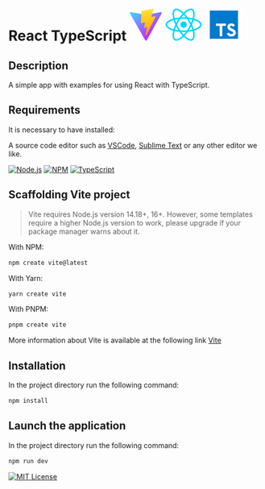 # React TypeScript ![Vite](./src/assets/images/vite.svg) ![React](./src/assets/images/react.svg) ![TypeScript](./src/assets/images/typescript.svg)

## Description

A simple app with examples for using React with TypeScript.

## Requirements

It is necessary to have installed:

A source code editor such as [VSCode](https://code.visualstudio.com/), [Sublime Text](https://www.sublimetext.com/) or any other editor we like.

[![Node.js](https://img.shields.io/badge/node-v18.14.1-green)](https://nodejs.org/es) [![NPM](https://img.shields.io/badge/npm-v9.3.1-red)](https://www.npmjs.com/) [![TypeScript](https://img.shields.io/badge/typescript-v4.9.4-blue)](https://www.typescriptlang.org/)

## Scaffolding Vite project

> Vite requires Node.js version 14.18+, 16+. However, some templates require a higher Node.js version to work, please upgrade if your package manager warns about it.

With NPM:

```bash
npm create vite@latest
```

With Yarn:

```bash
yarn create vite
```

With PNPM:

```bash
pnpm create vite
```

More information about Vite is available at the following link [Vite](https://vitejs.dev/)

## Installation

In the project directory run the following command:

```bash
npm install
```

## Launch the application

In the project directory run the following command:

```bash
npm run dev
```

[![MIT License](https://img.shields.io/badge/License-MIT-green.svg)](https://choosealicense.com/licenses/mit/)
